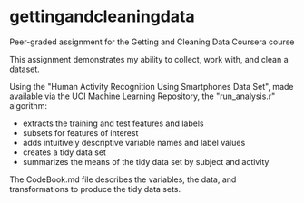 # gettingandcleaningdata
Peer-graded assignment for the Getting and Cleaning Data Coursera course

This assignment demonstrates my ability to collect, work with, and clean a dataset.


Using the "Human Activity Recognition Using Smartphones Data Set", made available via the UCI Machine Learning Repository, the "run_analysis.r" algorithm:

- extracts the training and test features and labels
- subsets for features of interest
- adds intuitively descriptive variable names and label values
- creates a tidy data set
- summarizes the means of the tidy data set by subject and activity

The CodeBook.md file describes the variables, the data, and transformations to produce the tidy data sets.
